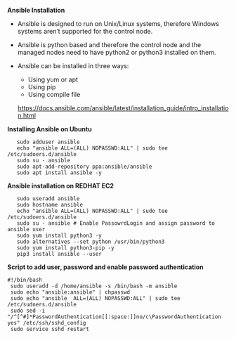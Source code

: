 **Ansible Installation**

- Ansible is designed to run on Unix/Linux systems, therefore Windows systems aren’t
supported for the control node.
- Ansible is python based and therefore the control node and the managed nodes need to
have python2 or python3 installed on them.

- Ansible can be installed in three ways:
    - Using yum or apt
    - Using pip
    - Using compile file
  
    https://docs.ansible.com/ansible/latest/installation_guide/intro_installation.html

**Installing Ansible on Ubuntu**
```
   sudo adduser ansible 
   echo "ansible ALL=(ALL) NOPASSWD:ALL" | sudo tee /etc/sudoers.d/ansible 
   sudo su - ansible 
   sudo apt-add-repository ppa:ansible/ansible 
   sudo apt install ansible -y
```
**Ansible installation on REDHAT EC2**

```
   sudo useradd ansible 
   sudo hostname ansible 
   echo "ansible ALL=(ALL) NOPASSWD:ALL" | sudo tee /etc/sudoers.d/ansible 
   sudo su - ansible # Enable PassowrdLogin and assign password to ansible user 
   sudo yum install python3 -y 
   sudo alternatives --set python /usr/bin/python3 
   sudo yum install python3-pip -y 
   pip3 install ansible --user
```

**Script to add user, password and enable password authentication**
```
#!/bin/bash
 sudo useradd -d /home/ansible -s /bin/bash -m ansible
 sudo echo "ansible:ansible" | chpasswd
 sudo echo "ansible  ALL=(ALL) NOPASSWD:ALL" | sudo tee /etc/sudoers.d/ansible
 sudo sed -i "/^[^#]*PasswordAuthentication[[:space:]]no/c\PasswordAuthentication yes" /etc/ssh/sshd_config
 sudo service sshd restart
```

